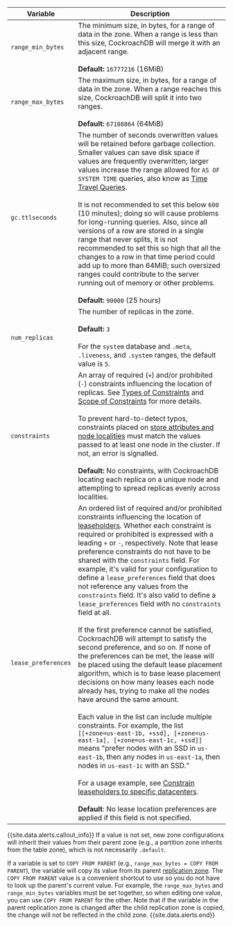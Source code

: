 Variable | Description
------|------------
`range_min_bytes` | The minimum size, in bytes, for a range of data in the zone. When a range is less than this size, CockroachDB will merge it with an adjacent range.<br><br>**Default:** `16777216` (16MiB)
`range_max_bytes` | The maximum size, in bytes, for a range of data in the zone. When a range reaches this size, CockroachDB will split it into two ranges.<br><br>**Default:** `67108864` (64MiB)
`gc.ttlseconds` | <a name="gc-ttlseconds"></a> The number of seconds overwritten values will be retained before garbage collection. Smaller values can save disk space if values are frequently overwritten; larger values increase the range allowed for `AS OF SYSTEM TIME` queries, also know as [Time Travel Queries](select-clause.html#select-historical-data-time-travel).<br><br>It is not recommended to set this below `600` (10 minutes); doing so will cause problems for long-running queries. Also, since all versions of a row are stored in a single range that never splits, it is not recommended to set this so high that all the changes to a row in that time period could add up to more than 64MiB; such oversized ranges could contribute to the server running out of memory or other problems.<br><br>**Default:** `90000` (25 hours)
`num_replicas` | The number of replicas in the zone.<br><br>**Default:** `3`<br><br>For the `system` database and `.meta`, `.liveness`, and `.system` ranges, the default value is `5`.
`constraints` | An array of required (`+`) and/or prohibited (`-`) constraints influencing the location of replicas. See [Types of Constraints](configure-replication-zones.html#types-of-constraints) and [Scope of Constraints](configure-replication-zones.html#scope-of-constraints) for more details.<br/><br/>To prevent hard-to-detect typos, constraints placed on [store attributes and node localities](configure-replication-zones.html#descriptive-attributes-assigned-to-nodes) must match the values passed to at least one node in the cluster. If not, an error is signalled.<br/><br/>**Default:** No constraints, with CockroachDB locating each replica on a unique node and attempting to spread replicas evenly across localities.
`lease_preferences` <a name="lease_preferences"></a> | An ordered list of required and/or prohibited constraints influencing the location of [leaseholders](architecture/index.html#glossary).  Whether each constraint is required or prohibited is expressed with a leading `+` or `-`, respectively.  Note that lease preference constraints do not have to be shared with the `constraints` field.  For example, it's valid for your configuration to define a `lease_preferences` field that does not reference any values from the `constraints` field.  It's also valid to define a `lease_preferences` field with no `constraints` field at all. <br /><br />  If the first preference cannot be satisfied, CockroachDB will attempt to satisfy the second preference, and so on.  If none of the preferences can be met, the lease will be placed using the default lease placement algorithm, which is to base lease placement decisions on how many leases each node already has, trying to make all the nodes have around the same amount.<br /><br />Each value in the list can include multiple constraints.  For example, the list `[[+zone=us-east-1b, +ssd], [+zone=us-east-1a], [+zone=us-east-1c, +ssd]]` means "prefer nodes with an SSD in `us-east-1b`, then any nodes in `us-east-1a`, then nodes in `us-east-1c` with an SSD."<br /><br /> For a usage example, see [Constrain leaseholders to specific datacenters](configure-replication-zones.html#constrain-leaseholders-to-specific-datacenters).<br /><br />**Default**: No lease location preferences are applied if this field is not specified.

{{site.data.alerts.callout_info}}
If a value is not set, new zone configurations will inherit their values from their parent zone (e.g., a partition zone inherits from the table zone), which is not necessarily `.default`.

If a variable is set to `COPY FROM PARENT` (e.g., `range_max_bytes = COPY FROM PARENT`), the variable will copy its value from its parent [replication zone](configure-replication-zones.html). The `COPY FROM PARENT` value is a convenient shortcut to use so you do not have to look up the parent's current value. For example, the `range_max_bytes` and `range_min_bytes` variables must be set together, so when editing one value, you can use `COPY FROM PARENT` for the other. Note that if the variable in the parent replication zone is changed after the child replication zone is copied, the change will not be reflected in the child zone.
{{site.data.alerts.end}}
